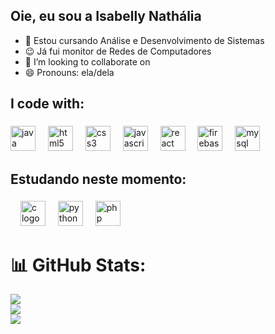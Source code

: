 ## Oie, eu sou a Isabelly Nathália

- 🌱 Estou cursando Análise e Desenvolvimento de Sistemas
- 😉 Já fui monitor de Redes de Computadores
- 👯 I’m looking to collaborate on
- 😄 Pronouns: ela/dela


###

<h2 align="left">I code with: </h2>

###

<div align="left">
  <img src="https://cdn.jsdelivr.net/gh/devicons/devicon/icons/java/java-original.svg" height="40" alt="java logo"  />
  <img width="12" />
  <img src="https://cdn.jsdelivr.net/gh/devicons/devicon/icons/html5/html5-original.svg" height="40" alt="html5 logo"  />
  <img width="12" />
  <img src="https://cdn.jsdelivr.net/gh/devicons/devicon/icons/css3/css3-original.svg" height="40" alt="css3 logo"  />
  <img width="12" />
  <img src="https://cdn.jsdelivr.net/gh/devicons/devicon/icons/javascript/javascript-original.svg" height="40" alt="javascript logo"  />
  <img width="12" />
  <img src="https://cdn.jsdelivr.net/gh/devicons/devicon/icons/react/react-original.svg" height="40" alt="react logo"  />
  <img width="12" />
  <img src="https://cdn.jsdelivr.net/gh/devicons/devicon/icons/firebase/firebase-plain.svg" height="40" alt="firebase logo"  />
  <img width="12" />
  <img src="https://cdn.jsdelivr.net/gh/devicons/devicon/icons/mysql/mysql-original.svg" height="40" alt="mysql logo"  />
  </div>
  
###

<h2 align="left">Estudando neste momento: </h2>

###

<div align="left">

  <img width="12" />
  <img src="https://cdn.jsdelivr.net/gh/devicons/devicon/icons/c/c-original.svg" height="40" alt="c logo"  />
  <img width="12" />
  <img src="https://cdn.jsdelivr.net/gh/devicons/devicon/icons/python/python-original.svg" height="40" alt="python logo"  />
  <img width="12" />
  <img src="https://cdn.jsdelivr.net/gh/devicons/devicon/icons/php/php-original.svg" height="40" alt="php logo"  />
</div>

# 📊 GitHub Stats:
![](https://github-readme-stats.vercel.app/api?username=Isabelly-Nathalia&theme=nightowl&hide_border=false&include_all_commits=false&count_private=false)<br/>
![](https://github-readme-streak-stats.herokuapp.com/?user=Isabelly-Nathalia&theme=nightowl&hide_border=false)<br/>
![](https://github-readme-stats.vercel.app/api/top-langs/?username=Isabelly-Nathalia&theme=nightowl&hide_border=false&include_all_commits=false&count_private=false&layout=compact)

